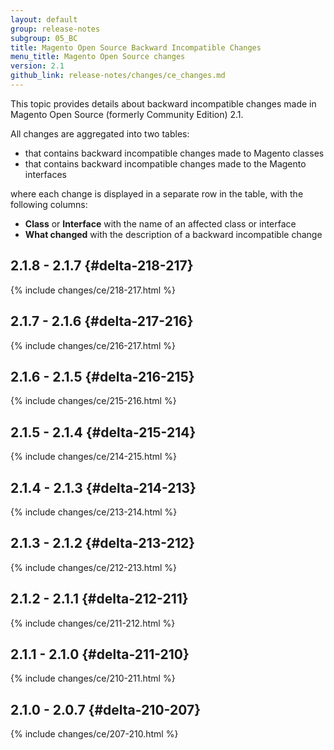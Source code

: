 ```yaml
---
layout: default
group: release-notes
subgroup: 05_BC
title: Magento Open Source Backward Incompatible Changes
menu_title: Magento Open Source changes
version: 2.1
github_link: release-notes/changes/ce_changes.md
---
```


This topic provides details about backward incompatible changes made in Magento Open Source (formerly Community Edition) 2.1.

All changes are aggregated into two tables:

- that contains backward incompatible changes made to Magento classes
- that contains backward incompatible changes made to the Magento interfaces

where each change is displayed in a separate row in the table, with the following columns:

- **Class** or **Interface** with the name of an affected class or interface
- **What changed** with the description of a backward incompatible change

## 2.1.8 - 2.1.7    {#delta-218-217}

{% include changes/ce/218-217.html %}

## 2.1.7 - 2.1.6 {#delta-217-216}

{% include changes/ce/216-217.html %}

## 2.1.6 - 2.1.5 {#delta-216-215}

{% include changes/ce/215-216.html %}

## 2.1.5 - 2.1.4 {#delta-215-214}

{% include changes/ce/214-215.html %}

## 2.1.4 - 2.1.3 {#delta-214-213}

{% include changes/ce/213-214.html %}

## 2.1.3 - 2.1.2 {#delta-213-212}

{% include changes/ce/212-213.html %}

## 2.1.2 - 2.1.1 {#delta-212-211}

{% include changes/ce/211-212.html %}

## 2.1.1 - 2.1.0 {#delta-211-210}

{% include changes/ce/210-211.html %}

## 2.1.0 - 2.0.7 {#delta-210-207}

{% include changes/ce/207-210.html %}

<!-- LINK DEFINITIONS -->

[mainline]: https://github.com/magento/magento2